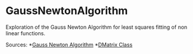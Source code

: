# GaussNewtonAlgorithm
Exploration of the Gauss Newton Algorithm for least squares fitting of non linear functions.

Sources:
*[Gauss Newton Algorithm](https://en.wikipedia.org/wiki/Gauss%E2%80%93Newton_algorithm)
*[DMatrix Class](https://codereview.stackexchange.com/questions/230515/matrix-class-in-c)
